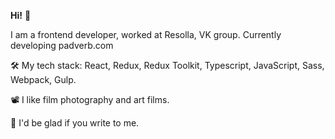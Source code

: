 **Hi!** 👻

I am a frontend developer, worked at Resolla, VK group. Currently developing padverb.com

🛠 My tech stack: React, Redux, Redux Toolkit, Typescript, JavaScript, Sass, Webpack, Gulp.

📽 I like film photography and art films.

📝 I'd be glad if you write to me.